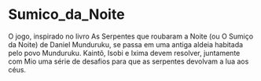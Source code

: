 # Sumico_da_Noite
O jogo, inspirado no livro As Serpentes que roubaram a Noite (ou O Sumiço da Noite) de Daniel Munduruku, se passa em uma antiga aldeia habitada pelo povo Munduruku. Kaintõ, Isobi e Ixima devem resolver, juntamente com Mio uma série de desafios para que as serpentes devolvam a lua aos céus.
